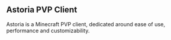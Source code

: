 ## **Astoria PVP Client**
Astoria is a Minecraft PVP client, dedicated around ease of use, performance and customizability.
